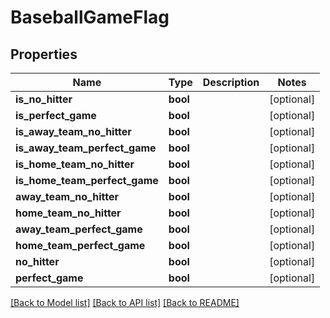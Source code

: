 # BaseballGameFlag

## Properties
Name | Type | Description | Notes
------------ | ------------- | ------------- | -------------
**is_no_hitter** | **bool** |  | [optional] 
**is_perfect_game** | **bool** |  | [optional] 
**is_away_team_no_hitter** | **bool** |  | [optional] 
**is_away_team_perfect_game** | **bool** |  | [optional] 
**is_home_team_no_hitter** | **bool** |  | [optional] 
**is_home_team_perfect_game** | **bool** |  | [optional] 
**away_team_no_hitter** | **bool** |  | [optional] 
**home_team_no_hitter** | **bool** |  | [optional] 
**away_team_perfect_game** | **bool** |  | [optional] 
**home_team_perfect_game** | **bool** |  | [optional] 
**no_hitter** | **bool** |  | [optional] 
**perfect_game** | **bool** |  | [optional] 

[[Back to Model list]](../README.md#documentation-for-models) [[Back to API list]](../README.md#documentation-for-api-endpoints) [[Back to README]](../README.md)

